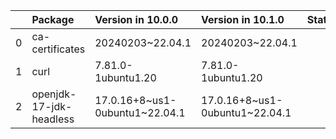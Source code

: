 <!-- markdown-link-check-disable -->

|    | Package                 | Version in 10.0.0              | Version in 10.1.0              | Status   |
|---:|:------------------------|:-------------------------------|:-------------------------------|:---------|
|  0 | ca-certificates         | 20240203~22.04.1               | 20240203~22.04.1               |          |
|  1 | curl                    | 7.81.0-1ubuntu1.20             | 7.81.0-1ubuntu1.20             |          |
|  2 | openjdk-17-jdk-headless | 17.0.16+8~us1-0ubuntu1~22.04.1 | 17.0.16+8~us1-0ubuntu1~22.04.1 |          |